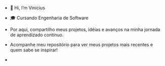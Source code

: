 - 👋 Hi, I’m Vinicius
-  🎓 Cursando Engenharia de Software
- Por aqui, compartilho meus projetos, idéias e avanços na minha jornada de aprendizado contínuo. 

- Acompanhe meu repositório para ver meus projetos mais recentes e quem sabe se inspirar!

-  



<!---
mviniciusln/mviniciusln is a ✨ special ✨ repository because its `README.md` (this file) appears on your GitHub profile.
You can click the Preview link to take a look at your changes.
--->
